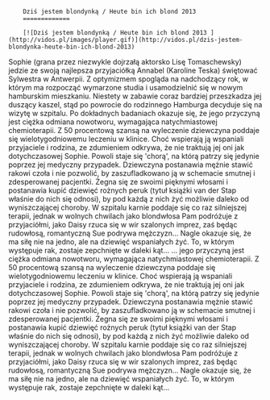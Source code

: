 
        Dziś jestem blondynką / Heute bin ich blond 2013 
        =============
        
        [![Dziś jestem blondynką / Heute bin ich blond 2013 ](http://vidos.pl/images/player.gif)](http://vidos.pl/dzis-jestem-blondynka-heute-bin-ich-blond-2013)
        
        
 Sophie (grana przez niezwykle dojrzałą aktorsko Lisę Tomaschewsky) jedzie ze swoją najlepsza przyjaciółką Annabel (Karoline Teska) świętować Sylwestra w Antwerpii. Z optymizmem spogląda na nadchodzący rok, w którym ma rozpocząć wymarzone studia i usamodzielnić się w nowym hamburskim mieszkaniu. Niestety w zabawie coraz bardziej przeszkadza jej duszący kaszel, stąd po powrocie do rodzinnego Hamburga decyduje się na wizytę w szpitalu. Po dokładnych badaniach okazuje się, że jego przyczyną jest ciężka odmiana nowotworu, wymagająca natychmiastowej chemioterapii. Z 50 procentową szansą na wyleczenie dziewczyna poddaje się wielotygodniowemu leczeniu w klinice. Choć wspierają ją wspaniali przyjaciele i rodzina, ze zdumieniem odkrywa, że nie traktują jej oni jak dotychczasowej Sophie. Powoli staje się 'chorą', na którą patrzy się jedynie poprzez jej medyczny przypadek. Dziewczyna postanawia mężnie stawić rakowi czoła i nie pozwolić, by zaszufladkowano ją w schemacie smutnej i zdesperowanej pacjentki. Żegna się ze swoimi pięknymi włosami i postanawia kupić dziewięć rożnych peruk (tytuł książki van der Stap właśnie do nich się odnosi), by pod każdą z nich żyć możliwie daleko od wyniszczającej choroby. W szpitalu karnie poddaje się co raz silniejszej terapii, jednak w wolnych chwilach jako blondwłosa Pam podróżuje z przyjaciółmi, jako Daisy rzuca się w wir szalonych imprez, zaś będąc rudowłosą, romantyczną Sue podrywa mężczyzn... Nagle okazuje się, że ma siłę nie na jedno, ale na dziewięć wspaniałych żyć. To, w którym występuje rak, zostaje zepchnięte w daleki kąt...  ... jego przyczyną jest ciężka odmiana nowotworu, wymagająca natychmiastowej chemioterapii. Z 50 procentową szansą na wyleczenie dziewczyna poddaje się wielotygodniowemu leczeniu w klinice. Choć wspierają ją wspaniali przyjaciele i rodzina, ze zdumieniem odkrywa, że nie traktują jej oni jak dotychczasowej Sophie. Powoli staje się 'chorą', na którą patrzy się jedynie poprzez jej medyczny przypadek. Dziewczyna postanawia mężnie stawić rakowi czoła i nie pozwolić, by zaszufladkowano ją w schemacie smutnej i zdesperowanej pacjentki. Żegna się ze swoimi pięknymi włosami i postanawia kupić dziewięć rożnych peruk (tytuł książki van der Stap właśnie do nich się odnosi), by pod każdą z nich żyć możliwie daleko od wyniszczającej choroby. W szpitalu karnie poddaje się co raz silniejszej terapii, jednak w wolnych chwilach jako blondwłosa Pam podróżuje z przyjaciółmi, jako Daisy rzuca się w wir szalonych imprez, zaś będąc rudowłosą, romantyczną Sue podrywa mężczyzn... Nagle okazuje się, że ma siłę nie na jedno, ale na dziewięć wspaniałych żyć. To, w którym występuje rak, zostaje zepchnięte w daleki kąt...
    